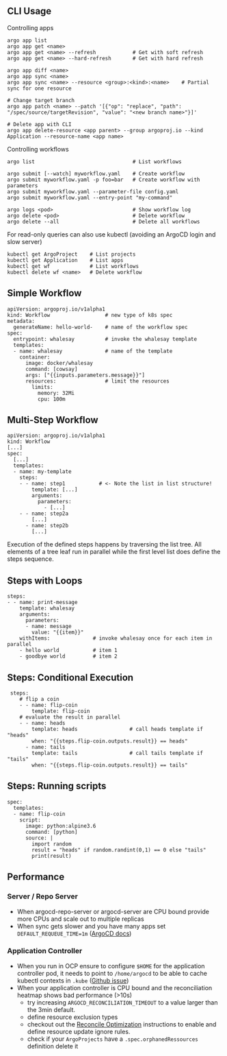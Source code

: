 ## CLI Usage

Controlling apps

    argo app list
    argo app get <name>
    argo app get <name> --refresh            # Get with soft refresh
    argo app get <name> --hard-refresh       # Get with hard refresh
    
    argo app diff <name>
    argo app sync <name>
    argo app sync <name> --resource <group>:<kind>:<name>    # Partial sync for one resource
    
    # Change target branch
    argo app patch <name> --patch '[{"op": "replace", "path": "/spec/source/targetRevision", "value": "<new branch name>"}]'

    # Delete app with CLI
    argo app delete-resource <app parent> --group argoproj.io --kind Application --resource-name <app name>

Controlling workflows

    argo list                                # List workflows
    
    argo submit [--watch] myworkflow.yaml    # Create workflow
    argo submit myworkflow.yaml -p foo=bar   # Create workflow with parameters
    argo submit myworkflow.yaml --parameter-file config.yaml
    argo submit myworkflow.yaml --entry-point "my-command"
    
    argo logs <pod>                          # Show workflow log
    argo delete <pod>                        # Delete workflow
    argo delete --all                        # Delete all workflows

For read-only queries can also use kubectl (avoiding an ArgoCD login and slow server)

    kubectl get ArgoProject    # List projects
    kubectl get Application    # List apps
    kubectl get wf             # List workflows
    kubectl delete wf <name>   # Delete workflow

## Simple Workflow

    apiVersion: argoproj.io/v1alpha1
    kind: Workflow                  # new type of k8s spec
    metadata:
      generateName: hello-world-    # name of the workflow spec
    spec:
      entrypoint: whalesay          # invoke the whalesay template
      templates:
      - name: whalesay              # name of the template
        container:
          image: docker/whalesay
          command: [cowsay]
          args: ["{{inputs.parameters.message}}"]
          resources:                # limit the resources
            limits:
              memory: 32Mi
              cpu: 100m

## Multi-Step Workflow

    apiVersion: argoproj.io/v1alpha1
    kind: Workflow
    [...]
    spec:
      [...]
      templates:
      - name: my-template
        steps:
        - - name: step1           # <- Note the list in list structure!
            template: [...]
            arguments:
              parameters: 
                - [...]
        - - name: step2a
            [...]
          - name: step2b
            [...]
        
Execution of the defined steps happens by traversing the list tree. All elements of a tree leaf run in parallel
while the first level list does define the steps sequence. 

## Steps with Loops

    steps:
    - - name: print-message
        template: whalesay
        arguments:
          parameters:
          - name: message
            value: "{{item}}"
        withItems:              # invoke whalesay once for each item in parallel
        - hello world           # item 1
        - goodbye world         # item 2
 
## Steps: Conditional Execution
 
     steps:
        # flip a coin
        - - name: flip-coin
            template: flip-coin
        # evaluate the result in parallel
        - - name: heads
            template: heads                 # call heads template if "heads"
            when: "{{steps.flip-coin.outputs.result}} == heads"
          - name: tails
            template: tails                 # call tails template if "tails"
            when: "{{steps.flip-coin.outputs.result}} == tails"

## Steps: Running scripts

    spec:
      templates:
      - name: flip-coin
        script:
          image: python:alpine3.6
          command: [python]
          source: |
            import random
            result = "heads" if random.randint(0,1) == 0 else "tails"
            print(result)

## Performance

### Server / Repo Server

- When argocd-repo-server or argocd-server are CPU bound provide more CPUs and scale out to multiple replicas
- When sync gets slower and you have many apps set `DEFAULT_REQUEUE_TIME=1m` ([ArgoCD docs](https://argoproj.github.io/argo-workflows/running-at-massive-scale/#overwhelmed-kubernetes-api))

### Application Controller

- When you run in OCP ensure to configure `$HOME` for the application controller pod, it needs to point to `/home/argocd` to be able to cache kubectl contexts in `.kube` ([Github issue](https://github.com/argoproj/argo-cd/issues/8620#issuecomment-1213350358))
- When your application controller is CPU bound and the reconciliation heatmap shows bad performance (>10s)
  - try increasing `ARGOCD_RECONCILIATION_TIMEOUT` to a value larger than the 3min default.
  - define resource exclusion types
  - checkout out the [Reconcile Optimization](https://argo-cd.readthedocs.io/en/stable/operator-manual/reconcile/) instructions to enable and define resource update ignore rules.
  - check if your `ArgoProjects` have a `.spec.orphanedRessources` definition delete it

